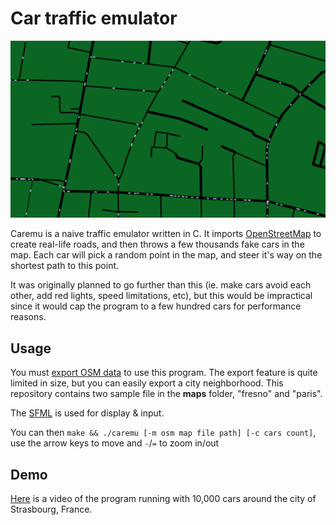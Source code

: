 # Car traffic emulator

![Sample screenshot](https://github.com/Menduist/caremu/blob/master/screenshot.png?raw=true)

Caremu is a naive traffic emulator written in C. It imports [OpenStreetMap](https://www.openstreetmap.org/) to create real-life roads, and then throws a few thousands fake cars in the map.
Each car will pick a random point in the map, and steer it's way on the shortest path to this point.

It was originally planned to go further than this (ie. make cars avoid each other, add red lights, speed limitations, etc), but this would be impractical since it would cap the program to a few hundred cars for performance reasons.

## Usage

You must [export OSM data](https://www.openstreetmap.org/export) to use this program. The export feature is quite limited in size, but you can easily export a city neighborhood.
This repository contains two sample file in the **maps** folder, "fresno" and "paris".

The [SFML](https://www.sfml-dev.org/) is used for display & input.

You can then `make && ./caremu [-m osm map file path] [-c cars count]`, use the arrow keys to move and `-`/`=` to zoom in/out

## Demo

[Here](https://www.youtube.com/watch?v=V0FpzEIb5ro) is a video of the program running with 10,000 cars around the city of Strasbourg, France.
